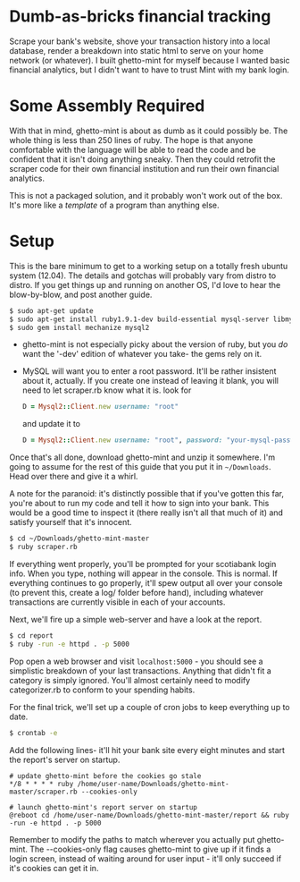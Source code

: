 Dumb-as-bricks financial tracking
=================================

Scrape your bank's website, shove your transaction history into a local database, render a breakdown into static html to serve on your home network (or whatever). I built ghetto-mint for myself because I wanted basic financial analytics, but I didn't want to have to trust Mint with my bank login.

Some Assembly Required
======================

With that in mind, ghetto-mint is about as dumb as it could possibly be. The whole thing is less than 250 lines of ruby. The hope is that anyone comfortable with the language will be able to read the code and be confident that it isn't doing anything sneaky. Then they could retrofit the scraper code for their own financial institution and run their own financial analytics.

This is not a packaged solution, and it probably won't work out of the box. It's more like a *template* of a program than anything else.

Setup
=====

This is the bare minimum to get to a working setup on a totally fresh ubuntu system (12.04). The details and gotchas will probably vary from distro to distro. If you get things up and running on another OS, I'd love to hear the blow-by-blow, and post another guide.

```bash
$ sudo apt-get update
$ sudo apt-get install ruby1.9.1-dev build-essential mysql-server libmysqlclient-dev
$ sudo gem install mechanize mysql2
```

* ghetto-mint is not especially picky about the version of ruby, but you *do* want the '-dev' edition of whatever you take- the gems rely on it.
* MySQL will want you to enter a root password. It'll be rather insistent about it, actually. If you create one instead of leaving it blank, you will need to let scraper.rb know what it is. look for

    ```ruby
    D = Mysql2::Client.new username: "root"
    ```
    and update it to
    ```ruby
    D = Mysql2::Client.new username: "root", password: "your-mysql-password"
    ```

Once that's all done, download ghetto-mint and unzip it somewhere. I'm going to assume for the rest of this guide that you put it in ```~/Downloads```. Head over there and give it a whirl.

A note for the paranoid: it's distinctly possible that if you've gotten this far, you're about to run my code and tell it how to sign into your bank. This would be a good time to inspect it (there really isn't all that much of it) and satisfy yourself that it's innocent.

```bash
$ cd ~/Downloads/ghetto-mint-master
$ ruby scraper.rb
```

If everything went properly, you'll be prompted for your scotiabank login info. When you type, nothing will appear in the console. This is normal. If everything continues to go properly, it'll spew output all over your console (to prevent this, create a log/ folder before hand), including whatever transactions are currently visible in each of your accounts.

Next, we'll fire up a simple web-server and have a look at the report.

```bash
$ cd report
$ ruby -run -e httpd . -p 5000
```

Pop open a web browser and visit ```localhost:5000``` - you should see a simplistic breakdown of your last transactions. Anything that didn't fit a category is simply ignored. You'll almost certainly need to modify categorizer.rb to conform to your spending habits.

For the final trick, we'll set up a couple of cron jobs to keep everything up to date.

```bash
$ crontab -e
```

Add the following lines- it'll hit your bank site every eight minutes and start the report's server on startup.

```
# update ghetto-mint before the cookies go stale
*/8 * * * * ruby /home/user-name/Downloads/ghetto-mint-master/scraper.rb --cookies-only

# launch ghetto-mint's report server on startup
@reboot cd /home/user-name/Downloads/ghetto-mint-master/report && ruby -run -e httpd . -p 5000
```

Remember to modify the paths to match wherever you actually put ghetto-mint. The --cookies-only flag causes ghetto-mint to give up if it finds a login screen, instead of waiting around for user input - it'll only succeed if it's cookies can get it in.
